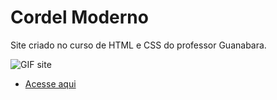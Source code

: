 # Cordel Moderno

Site criado no curso de HTML e CSS do professor Guanabara.

<img src='https://cdn.discordapp.com/attachments/920032936823238658/930565621136121938/ezgif.com-gif-maker_3.gif' alt='GIF site'>

- [Acesse aqui](https://eduardohoths.github.io/cursoemvideo/Projetos/projeto-cordel)